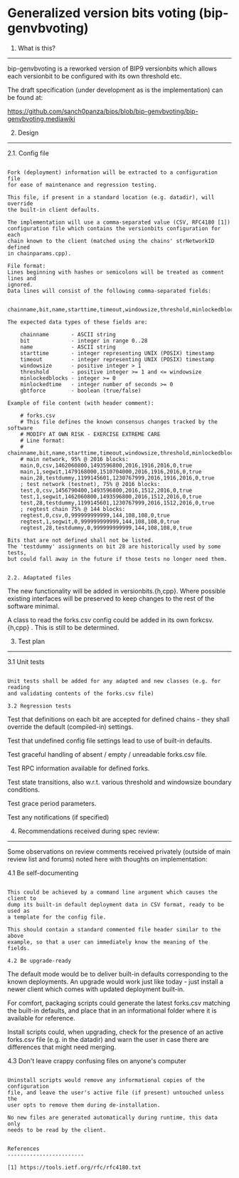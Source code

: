 Generalized version bits voting (bip-genvbvoting)
====================================================

1. What is this?
------------------------

bip-genvbvoting is a reworked version of BIP9 versionbits which allows each
versionbit to be configured with its own threshold etc.

The draft specification (under development as is the implementation)
can be found at:

https://github.com/sanch0panza/bips/blob/bip-genvbvoting/bip-genvbvoting.mediawiki


2. Design
------------------------

2.1. Config file
~~~~~~~~~~~~~~~~~~~~~~~~

Fork (deployment) information will be extracted to a configuration file
for ease of maintenance and regression testing.

This file, if present in a standard location (e.g. datadir), will override
the built-in client defaults.

The implementation will use a comma-separated value (CSV, RFC4180 [1])
configuration file which contains the versionbits configuration for each
chain known to the client (matched using the chains' strNetworkID defined
in chainparams.cpp).

File format:
Lines beginning with hashes or semicolons will be treated as comment lines and
ignored.
Data lines will consist of the following comma-separated fields:

    chainname,bit,name,starttime,timeout,windowsize,threshold,minlockedblocks,minlockedtime,gbtforce

The expected data types of these fields are:

    chainname       - ASCII string
    bit             - integer in range 0..28
    name            - ASCII string
    starttime       - integer representing UNIX (POSIX) timestamp
    timeout         - integer representing UNIX (POSIX) timestamp
    windowsize      - positive integer > 1
    threshold       - positive integer >= 1 and <= windowsize
    minlockedblocks - integer >= 0
    minlockedtime   - integer number of seconds >= 0
    gbtforce        - boolean (true/false)

Example of file content (with header comment):

    # forks.csv
    # This file defines the known consensus changes tracked by the software
    # MODIFY AT OWN RISK - EXERCISE EXTREME CARE
    # Line format:
    # chainname,bit,name,starttime,timeout,windowsize,threshold,minlockedblocks,minlockedtime,gbtforce
    # main network, 95% @ 2016 blocks:
    main,0,csv,1462060800,1493596800,2016,1916,2016,0,true
    main,1,segwit,1479168000,1510704000,2016,1916,2016,0,true
    main,28,testdummy,1199145601,1230767999,2016,1916,2016,0,true
    ; test network (testnet), 75% @ 2016 blocks:
    test,0,csv,1456790400,1493596800,2016,1512,2016,0,true
    test,1,segwit,1462060800,1493596800,2016,1512,2016,0,true
    test,28,testdummy,1199145601,1230767999,2016,1512,2016,0,true
    ; regtest chain 75% @ 144 blocks:
    regtest,0,csv,0,999999999999,144,108,108,0,true
    regtest,1,segwit,0,999999999999,144,108,108,0,true
    regtest,28,testdummy,0,999999999999,144,108,108,0,true

Bits that are not defined shall not be listed.
The 'testdummy' assignments on bit 28 are historically used by some tests,
but could fall away in the future if those tests no longer need them.


2.2. Adaptated files
~~~~~~~~~~~~~~~~~~~~~~~~

The new functionality will be added in versionbits.{h,cpp}.
Where possible existing interfaces will be preserved to keep changes to the
rest of the software minimal.

A class to read the forks.csv config could be added in its own forkcsv.{h,cpp} .
This is still to be determined.


3. Test plan
------------------------

3.1 Unit tests
~~~~~~~~~~~~~~~~~~~~~~~~

Unit tests shall be added for any adapted and new classes (e.g. for reading
and validating contents of the forks.csv file)

3.2 Regression tests
~~~~~~~~~~~~~~~~~~~~~~~~

Test that definitions on each bit are accepted for defined chains - they shall
override the default (compiled-in) settings.

Test that undefined config file settings lead to use of built-in defaults.

Test graceful handling of absent / empty / unreadable forks.csv file.

Test RPC information available for defined forks.

Test state transitions, also w.r.t. various threshold and windowsize boundary
conditions.

Test grace period parameters.

Test any notifications (if specified)


4. Recommendations received during spec review:
--------------------------------------------------------

Some observations on review comments received privately (outside of main review
list and forums) noted here with thoughts on implementation:

4.1 Be self-documenting
~~~~~~~~~~~~~~~~~~~~~~~~~~~~~~~

This could be achieved by a command line argument which causes the client to
dump its built-in default deployment data in CSV format, ready to be used as
a template for the config file.

This should contain a standard commented file header similar to the above
example, so that a user can immediately know the meaning of the fields.

4.2 Be upgrade-ready
~~~~~~~~~~~~~~~~~~~~~~~~~~~~~~~

The default mode would be to deliver built-in defaults corresponding to the
known deployments. An upgrade would work just like today - just install a
newer client which comes with updated deployment built-in.

For comfort, packaging scripts could generate the latest forks.csv matching
the built-in defaults, and place that in an informational folder where it
is available for reference.

Install scripts could, when upgrading, check for the presence of an active
forks.csv file (e.g. in the datadir) and warn the user in case there are
differences that might need merging.

4.3 Don't leave crappy confusing files on anyone's computer
~~~~~~~~~~~~~~~~~~~~~~~~~~~~~~~~~~~~~~~~~~~~~~~~~~~~~~~~~~~~~~~~

Uninstall scripts would remove any informational copies of the configuration
file, and leave the user's active file (if present) untouched unless the
user opts to remove them during de-installation.

No new files are generated automatically during runtime, this data only
needs to be read by the client.


References
------------------------

[1] https://tools.ietf.org/rfc/rfc4180.txt
